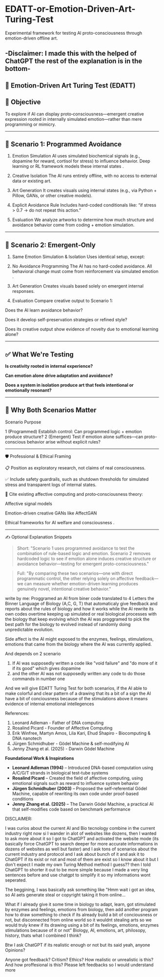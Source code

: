 # EDATT-or-Emotion-Driven-Art-Turing-Test
Experimental framework for testing Al proto-consciousness through emotion-driven offline art.
## -Disclaimer: I made this with the helped of ChatGPT the rest of the explanation is in the bottom-
## 🧠 Emotion‑Driven Art Turing Test (EDATT) 

## 🎯 Objective

To explore if AI can display proto‑consciousness—emergent creative expression rooted in internally simulated emotion—rather than mere programming or mimicry.


---

## 🧪 Scenario 1: Programmed Avoidance

1. Emotion Simulation
AI uses simulated biochemical signals (e.g., dopamine for reward, cortisol for stress) to influence behavior. Deep learning or RL framework models these internal states  .


2. Creative Isolation
The AI runs entirely offline, with no access to external data or existing art.


3. Art Generation
It creates visuals using internal states (e.g., via Python + Pillow, GANs, or other creative models).


4. Explicit Avoidance Rule
Includes hard-coded conditionals like:
“if stress > 0.7 → do not repeat this action.”


5. Evaluation
We analyze artworks to determine how much structure and avoidance behavior come from coding + emotion simulation.




---

## 🧩 Scenario 2: Emergent‑Only

1. Same Emotion Simulation & Isolation
Uses identical setup, except:


2. No Avoidance Programming
The AI has no hard-coded avoidance. All behavioral change must come from reinforcement via simulated emotion  .


3. Art Generation
Creates visuals based solely on emergent internal responses.


4. Evaluation
Compare creative output to Scenario 1:

Does the AI learn avoidance behavior?

Does it develop self-preservation strategies or refined style?

Does its creative output show evidence of novelty due to emotional learning alone?





---

## ✅ What We're Testing

**Is creativity rooted in internal experience?**

**Can emotion alone drive adaptation and avoidance?**

**Does a system in isolation produce art that feels intentional or emotionally resonant?**



---

## 🔄 Why Both Scenarios Matter

Scenario	Purpose

1 (Programmed)	Establish control: Can programmed logic + emotion produce structure?
2 (Emergent)	Test if emotion alone suffices—can proto-conscious behavior arise without explicit rules?



---

🛡️ Professional & Ethical Framing

📋 Position as exploratory research, not claims of real consciousness.

✅ Include safety guardrails, such as shutdown thresholds for simulated stress and transparent logs of internal states.

🧩 Cite existing affective computing and proto‑consciousness theory:

Affective signal models  

Emotion-driven creative GANs like AffectGAN  

Ethical frameworks for AI welfare and consciousness  .




---

✍️ Optional Explanation Snippets

> Short:
"Scenario 1 uses programmed avoidance to test the combination of rule-based logic and emotion. Scenario 2 removes hardcoded logic to see if emotion alone induces creative structure or avoidance behavior—testing for emergent proto-consciousness."



> Full:
"By comparing these two scenarios—one with direct programmatic control, the other relying solely on affective feedback—we can measure whether emotion-driven learning produces genuinely novel, intentional creative behavior."


write by me: Proggramed an AI from biner code translated to 4 Letters the Binner Language of Biology (A,C, G, T) that automaticaly give feedback and reports about the rules of biology and how it works while the AI rewrite its own codes overtime keeping up simulated or real biological processes with the biology that keep evolving which the AI was proggramed to pick the best path for the biology to evolved instead of randomly doing unpredictable evolution.

Side affect is the AI might exposed to the enzymes, feelings, stimulations, emotions that came from the biology where the AI was currently applied.

And depends on 2 scenario
1. If AI was supposedly written a code like "void failure" and "do more of it if its good" which gives dopamine
2. and the other AI was not supposedly written any code to do those commands in number one

And we will give EDATT Turing Test for both scenarios, if the AI able to make colorful and clear pattern of a drawing that its a bit of a sign the AI have a bit of conciousness because of the stimulations above it means evidence of internal emotional intellegences

References:
1. Leonard Adleman - Father of DNA computing
2. Rosalind Picard - Founder of Affective Computing
3. Erik Winfree, Martyn Amos, Lila Kari, Ehud Shapiro - Biocomputing & DNA nanotech
4. Jürgen Schmidhuber - Gödel Machine & self-modifying Al
5. Jenny Zhang et al. (2025) - Darwin Gödel Machine

**Foundational Work & Inspirations**

- **Leonard Adleman (1994)** – Introduced DNA-based computation using A/C/G/T strands in biological test-tube systems
- **Rosalind Picard** – Created the field of affective computing, using emotional signals such as reward to influence system behavior 
- **Jürgen Schmidhuber (2003)** – Proposed the self-referential Gödel Machine, capable of rewriting its own code under proof-based conditions
- **Jenny Zhang et al. (2025)** – The Darwin Gödel Machine, a practical AI that self-modifies code based on benchmark performance

DISCLAIMER:

I was curios about the current AI and Bio tecnology combine in the current industry right now si I wander in alot of websites like dozens, then I wanted to ask more about it so I got to ChatGPT and activated the website mode (its basically force ChatGPT to search deeper for more accurate informations in dozens of websites as well but faster) and I ask tons of scenarios about the current industry and protocol and I ask about bunch of it and ask it to ChatGPT if its exist or not and most of them are exist so I know about it but I don't expect I made my own Turing Method method I guess?? then I told ChatGPT to shorter it out to be more simple because I made a very ling sentences before and use chatgpt to simplify it so my informations wont seperated.

The beggining, I was basically ask something like "Hmm wait i got an idea, so AI aets generate steal or copyright taking it from online...

What if I already give it some time in biology to adapt, learn, got stimulated by enzymes and feelings, emotions from biology, then add another program how to draw something to check if its already build a bit of conciousness or not, but disconnected from online world so it wouldnt stealing arts so we would truly knew if its drawing using a bit of its feelings, emotions, enzymes stimulations because of it or not" Biology, AI, emotions, art, philosopy, history, thats what I combined I think?





 Btw I ask ChatGPT if its realistic enough or not but its said yeah, anyone Opinions?

Anyone got feedback? Critism? Ethics? How realistic or unrealistic is this? And how proffesional is this? Please left feedbacks so I would understand more
